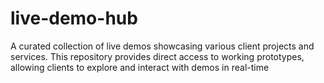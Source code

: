 # live-demo-hub
A curated collection of live demos showcasing various client projects and services. This repository provides direct access to working prototypes, allowing clients to explore and interact with demos in real-time
